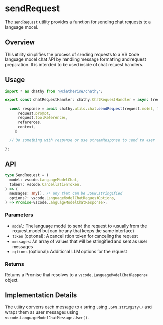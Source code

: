 # sendRequest

The `sendRequest` utility provides a function for sending chat requests to a language model.

## Overview

This utility simplifies the process of sending requests to a VS Code language model chat API by handling message formatting and request preparation. It is intended to be used inside of chat request handlers.

## Usage

```typescript
import * as chathy from '@chatherine/chathy';

export const chatRequestHandler: chathy.ChatRequestHandler = async (request, context, stream, token) => {

  const response = await chathy.utils.chat.sendRequest(request.model, token)([
      request.prompt,
      request.toolReferences,
      references,
      context,
    ])

  // Do something with response or use streamResponse to send to user

};
```

## API

```typescript
type SendRequest = (
  model: vscode.LanguageModelChat,
  token?: vscode.CancellationToken,
) => (
  messages: any[], // any that can be JSON.stringified
  options?: vscode.LanguageModelChatRequestOptions,
) => Promise<vscode.LanguageModelChatResponse>;
```

### Parameters

- `model`: The language model to send the request to (usually from the request.model but can be any that keeps the same interface)
- `token` (optional): A cancellation token for canceling the request
- `messages`: An array of values that will be stringified and sent as user messages
- `options` (optional): Additional LLM options for the request

### Returns

Returns a Promise that resolves to a `vscode.LanguageModelChatResponse` object.

## Implementation Details

The utility converts each message to a string using `JSON.stringify()` and wraps them as user messages using `vscode.LanguageModelChatMessage.User()`.
